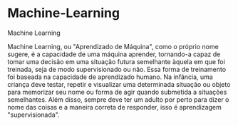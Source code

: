 # Machine-Learning
Machine Learning 

Machine Learning, ou "Aprendizado de Máquina", como o próprio nome sugere, é a capacidade de uma máquina aprender, tornando-a capaz de tomar uma decisão em uma situação futura semelhante àquela em que foi treinada, seja de modo supervisionado ou não. Essa forma de treinamento foi baseada na capacidade de aprendizado humano. Na infância, uma criança deve testar, repetir e visualizar uma determinada situação ou objeto para memorizar seu nome ou forma de agir quando submetida a situações semelhantes. Além disso, sempre deve ter um adulto por perto para dizer o nome das coisas e a maneira correta de responder, isso é aprendizagem "supervisionada".
